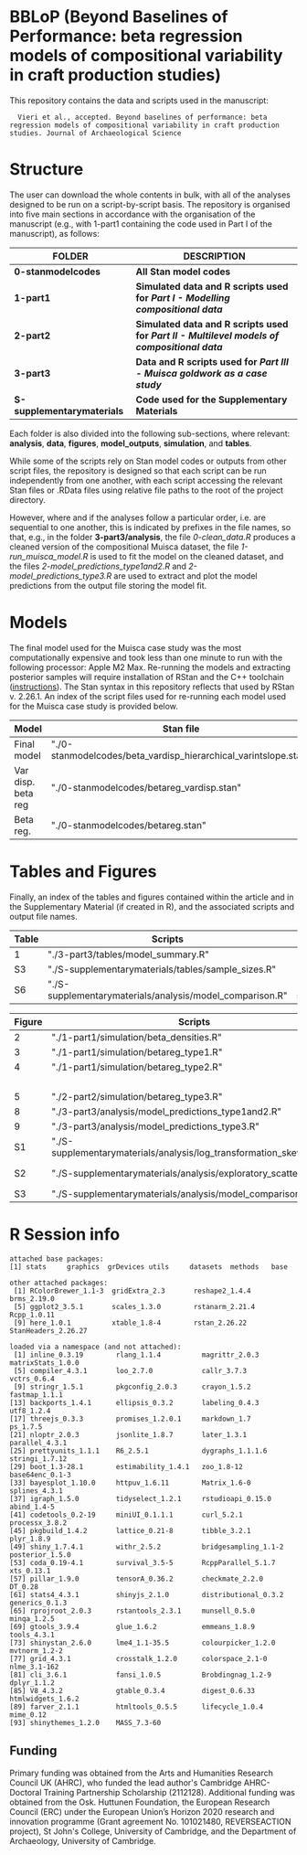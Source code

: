 # BBLoP (Beyond Baselines of Performance: beta regression models of compositional variability in craft production studies)

This repository contains the data and scripts used in the manuscript:

```         
  Vieri et al., accepted. Beyond baselines of performance: beta regression models of compositional variability in craft production studies. Journal of Archaeological Science
```

# Structure

The user can download the whole contents in bulk, with all of the analyses designed to be run on a script-by-script basis. The repository is organised into five main sections in accordance with the organisation of the manuscript (e.g., with 1-part1 containing the code used in Part I of the manuscript), as follows:

| FOLDER                                 | DESCRIPTION                                                                                   |
|----------------------------------------|--------------------------|
| **0-stanmodelcodes**                   | **All Stan model codes**                                                                      |
| **1-part1**                            | **Simulated data and R scripts used for *Part I - Modelling compositional data***             |
| **2-part2**                            | **Simulated data and R scripts used for *Part II - Multilevel models of compositional data*** |
| **3-part3**                            | **Data and R scripts used for *Part III - Muisca goldwork as a case study***                  |
| **S-supplementarymaterials**           | **Code used for the Supplementary Materials**                                                   |


Each folder is also divided into the following sub-sections, where relevant: **analysis**, **data**, **figures**, **model_outputs**, **simulation**, and **tables**.

While some of the scripts rely on Stan model codes or outputs from other script files, the repository is designed so that each script can be run independently from one another, with each script accessing the relevant Stan files or .RData files using relative file paths to the root of the project directory.

However, where and if the analyses follow a particular order, i.e. are sequential to one another, this is indicated by prefixes in the file names, so that, e.g., in the folder **3-part3/analysis**, the file _0-clean_data.R_ produces a cleaned version of the compositional Muisca dataset, the file _1-run_muisca_model.R_ is used to fit the model on the cleaned dataset, and the files _2-model_predictions_type1and2.R_ and _2-model_predictions_type3.R_ are used to extract and plot the model predictions from the output file storing the model fit.

# Models

The final model used for the Muisca case study was the most computationally expensive and took less than one minute to run with the following processor: Apple M2 Max. Re-running the models and extracting posterior samples will require installation of RStan and the C++ toolchain ([instructions](https://github.com/stan-dev/rstan/wiki/RStan-Getting-Started)). The Stan syntax in this repository reflects that used by RStan v. 2.26.1. An index of the script files used for re-running each model used for the Muisca case study is provided below.

| Model                | Stan file                                                             | R Script                                                          | Model output                      | Model output file                    |
| -------------------------- | --------------------------------------------------------------- | ----------------------------------------------------------------- | --------------------------------- | ------------------------------------ |
| Final model                | "./0-stanmodelcodes/beta_vardisp_hierarchical_varintslope.stan" | "./5-part_2-modelling/muisca_aginau_models/run_aginau_models.R"   | "fit_muisca_aginau_multi"         | "aginau_model.RData"                 |
| Var disp. beta reg         |  "./0-stanmodelcodes/betareg_vardisp.stan"                      | "./S-supplementarymaterials/analysis/run_models_for_comparison.R" | "fit_muisca_aginau_beta_vardisp"  | "aginau_model1_for_comparison.RData" |
| Beta reg.                  |  "./0-stanmodelcodes/betareg.stan"                              | "./S-supplementarymaterials/analysis/run_models_for_comparison.R" | "fit_muisca_aginau_beta_novardisp"| "aginau_model2_for_comparison.RData" |


# Tables and Figures

Finally, an index of the tables and figures contained within the article and in the Supplementary Material (if created in R), and the associated scripts and output file names.

| Table               | Scripts                                                     | Output files                                                  |
|---------------------|-------------------------------------------------------------|---------------------------------------------------------------|
| 1                   |  "./3-part3/tables/model_summary.R"                         | "./3-part3/tables/summary_post.csv"                           |
| S3                  |  "./S-supplementarymaterials/tables/sample_sizes.R"         |"./S-supplementarymaterials/tables/sample_sizes.csv"           |
| S6                  |  "./S-supplementarymaterials/analysis/model_comparison.R"   | "./S-supplementarymaterials/tables/loo_model_comparison.csv"  |



| Figure       | Scripts                                                                   | Output files                                                       |
|--------------|---------------------------------------------------------------------------|--------------------------------------------------------------------|
| 2            |  "./1-part1/simulation/beta_densities.R"                                  | "./1-part1/figures/beta_densities.png"                             |
| 3            |  "./1-part1/simulation/betareg_type1.R"                                   | "./1-part1/figures/simulated_model_performance.png"                |
| 4            |  "./1-part1/simulation/betareg_type2.R"                                   | "./1-part1/figures/sim_comp_pred[...].png"                         |
|              |                                                                           | "./1-part1/figures/sim_comp_SD_pred[...].png"                      |
| 5            |  "./2-part2/simulation/betareg_type3.R"                                   | "./2-part2/figures/"simulated_multi.png"                           |
| 8            |  "./3-part3/analysis/model_predictions_type1and2.R"                       | "./3-part3/figures/"aginau_vol.png"                                |
| 9            |   "./3-part3/analysis/model_predictions_type3.R"                          | "./3-part3/figures/"aginau_mun.png"                            |
| S1           |   "./S-supplementarymaterials/analysis/log_transformation_skewness.R"     | "./S-supplementarymaterials/figures/"log_skewness.png"             |
| S2           |   "./S-supplementarymaterials/analysis/exploratory_scatterplot.R"         | "./S-supplementarymaterials/figures/"exploratory_muisca_aginau.png"|
| S3           |   "./S-supplementarymaterials/analysis/model_comparison.R"                | "./S-supplementarymaterials/figures/"aginau_model_comp.png"        |

# R Session info

```
attached base packages:
[1] stats     graphics  grDevices utils     datasets  methods   base     

other attached packages:
 [1] RColorBrewer_1.1-3  gridExtra_2.3       reshape2_1.4.4      brms_2.19.0        
 [5] ggplot2_3.5.1       scales_1.3.0        rstanarm_2.21.4     Rcpp_1.0.11        
 [9] here_1.0.1          xtable_1.8-4        rstan_2.26.22       StanHeaders_2.26.27

loaded via a namespace (and not attached):
 [1] inline_0.3.19        rlang_1.1.4          magrittr_2.0.3       matrixStats_1.0.0   
 [5] compiler_4.3.1       loo_2.7.0            callr_3.7.3          vctrs_0.6.4         
 [9] stringr_1.5.1        pkgconfig_2.0.3      crayon_1.5.2         fastmap_1.1.1       
[13] backports_1.4.1      ellipsis_0.3.2       labeling_0.4.3       utf8_1.2.4          
[17] threejs_0.3.3        promises_1.2.0.1     markdown_1.7         ps_1.7.5            
[21] nloptr_2.0.3         jsonlite_1.8.7       later_1.3.1          parallel_4.3.1      
[25] prettyunits_1.1.1    R6_2.5.1             dygraphs_1.1.1.6     stringi_1.7.12      
[29] boot_1.3-28.1        estimability_1.4.1   zoo_1.8-12           base64enc_0.1-3     
[33] bayesplot_1.10.0     httpuv_1.6.11        Matrix_1.6-0         splines_4.3.1       
[37] igraph_1.5.0         tidyselect_1.2.1     rstudioapi_0.15.0    abind_1.4-5         
[41] codetools_0.2-19     miniUI_0.1.1.1       curl_5.2.1           processx_3.8.2      
[45] pkgbuild_1.4.2       lattice_0.21-8       tibble_3.2.1         plyr_1.8.9          
[49] shiny_1.7.4.1        withr_2.5.2          bridgesampling_1.1-2 posterior_1.5.0     
[53] coda_0.19-4.1        survival_3.5-5       RcppParallel_5.1.7   xts_0.13.1          
[57] pillar_1.9.0         tensorA_0.36.2       checkmate_2.2.0      DT_0.28             
[61] stats4_4.3.1         shinyjs_2.1.0        distributional_0.3.2 generics_0.1.3      
[65] rprojroot_2.0.3      rstantools_2.3.1     munsell_0.5.0        minqa_1.2.5         
[69] gtools_3.9.4         glue_1.6.2           emmeans_1.8.9        tools_4.3.1         
[73] shinystan_2.6.0      lme4_1.1-35.5        colourpicker_1.2.0   mvtnorm_1.2-2       
[77] grid_4.3.1           crosstalk_1.2.0      colorspace_2.1-0     nlme_3.1-162        
[81] cli_3.6.1            fansi_1.0.5          Brobdingnag_1.2-9    dplyr_1.1.2         
[85] V8_4.3.2             gtable_0.3.4         digest_0.6.33        htmlwidgets_1.6.2   
[89] farver_2.1.1         htmltools_0.5.5      lifecycle_1.0.4      mime_0.12           
[93] shinythemes_1.2.0    MASS_7.3-60 
```


## Funding

Primary funding was obtained from the Arts and Humanities Research Council UK (AHRC), who funded the lead author's Cambridge AHRC-Doctoral Training Partnership Scholarship (2112128). Additional funding was obtained from the Osk. Huttunen Foundation, the European Research Council (ERC) under the European Union’s Horizon 2020 research and innovation programme (Grant agreement No. 101021480, REVERSEACTION project), St John's College, University of Cambridge, and the Department of Archaeology, University of Cambridge.
